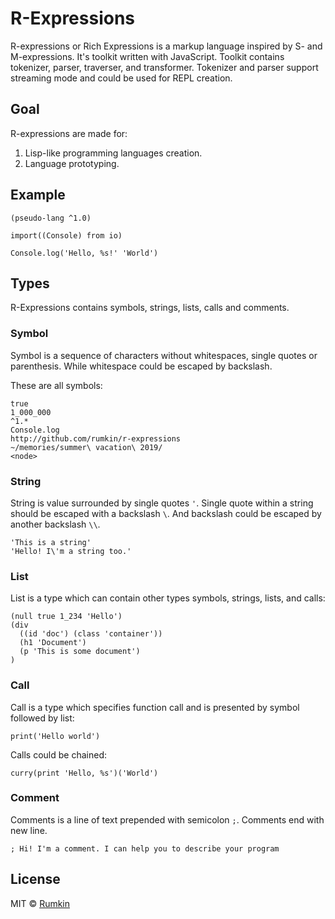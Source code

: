 # R-Expressions

R-expressions or Rich Expressions is a markup language inspired by S-
and M-expressions. It's toolkit written with JavaScript. Toolkit contains tokenizer, parser, traverser, and transformer. Tokenizer and parser support streaming mode and could be used for REPL creation.

## Goal

R-expressions are made for:
1. Lisp-like programming languages creation.
2. Language prototyping.

## Example

```
(pseudo-lang ^1.0)

import((Console) from io)

Console.log('Hello, %s!' 'World')
```

## Types

R-Expressions contains symbols, strings, lists, calls and comments.

### Symbol

Symbol is a sequence of characters without whitespaces, single quotes or parenthesis. While whitespace could be escaped by backslash.

These are all symbols:
```
true
1_000_000
^1.*
Console.log
http://github.com/rumkin/r-expressions
~/memories/summer\ vacation\ 2019/
<node>
```


### String

String is value surrounded by single quotes `'`. Single quote within a string should be escaped with a backslash `\`. And backslash could be escaped by another backslash `\\`.

```
'This is a string'
'Hello! I\'m a string too.'
```

### List

List is a type which can contain other types symbols, strings, lists, and calls:

```
(null true 1_234 'Hello')
(div
  ((id 'doc') (class 'container'))
  (h1 'Document')
  (p 'This is some document')
)
```

### Call

Call is a type which specifies function call and is presented by symbol followed by list:

```
print('Hello world')
```

Calls could be chained:

```
curry(print 'Hello, %s')('World')
```

### Comment

Comments is a line of text prepended with semicolon `;`. Comments end with new line.
```
; Hi! I'm a comment. I can help you to describe your program
```

## License

MIT © [Rumkin](https://rumk.in)
